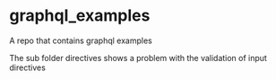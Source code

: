 # graphql_examples

A repo that contains graphql examples

The sub folder directives shows a problem with the validation of input directives
